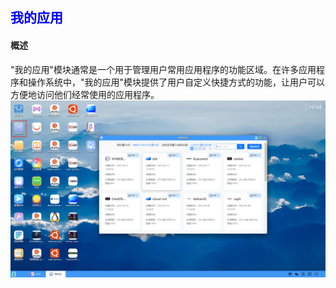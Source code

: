 ## <font color='blue'>我的应用</font>

#### 概述

"我的应用"模块通常是一个用于管理用户常用应用程序的功能区域。在许多应用程序和操作系统中，"我的应用"模块提供了用户自定义快捷方式的功能，让用户可以方便地访问他们经常使用的应用程序。
![img.png](./help_picture/02_myapp.png)